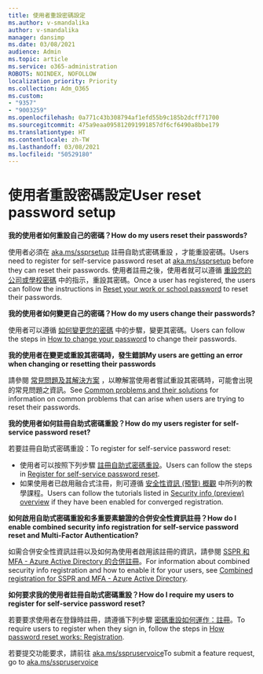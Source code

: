 ```yaml
---
title: 使用者重設密碼設定
ms.author: v-smandalika
author: v-smandalika
manager: dansimp
ms.date: 03/08/2021
audience: Admin
ms.topic: article
ms.service: o365-administration
ROBOTS: NOINDEX, NOFOLLOW
localization_priority: Priority
ms.collection: Adm_O365
ms.custom:
- "9357"
- "9003259"
ms.openlocfilehash: 0a771c43b308794af1efd55b9c185b2dcff71700
ms.sourcegitcommit: 475a9eaa095812091991857df6cf6490a8bbe179
ms.translationtype: HT
ms.contentlocale: zh-TW
ms.lasthandoff: 03/08/2021
ms.locfileid: "50529180"
---
```

# <a name="user-reset-password-setup"></a><span data-ttu-id="97b6c-102">使用者重設密碼設定</span><span class="sxs-lookup"><span data-stu-id="97b6c-102">User reset password setup</span></span>

<span data-ttu-id="97b6c-103">**我的使用者如何重設自己的密碼？**</span><span class="sxs-lookup"><span data-stu-id="97b6c-103">**How do my users reset their passwords?**</span></span>

<span data-ttu-id="97b6c-104">使用者必須在 [aka.ms/ssprsetup](https://mysignins.microsoft.com/security-info) 註冊自助式密碼重設 ，才能重設密碼。</span><span class="sxs-lookup"><span data-stu-id="97b6c-104">Users need to register for self-service password reset at [aka.ms/ssprsetup](https://mysignins.microsoft.com/security-info) before they can reset their passwords.</span></span> <span data-ttu-id="97b6c-105">使用者註冊之後，使用者就可以遵循 [重設您的公司或學校密碼](https://docs.microsoft.com/azure/active-directory/user-help/active-directory-passwords-update-your-own-password) 中的指示，重設其密碼。</span><span class="sxs-lookup"><span data-stu-id="97b6c-105">Once a user has registered, the users can follow the instructions in [Reset your work or school password](https://docs.microsoft.com/azure/active-directory/user-help/active-directory-passwords-update-your-own-password) to reset their passwords.</span></span>

<span data-ttu-id="97b6c-106">**我的使用者如何變更自己的密碼？**</span><span class="sxs-lookup"><span data-stu-id="97b6c-106">**How do my users change their passwords?**</span></span>

<span data-ttu-id="97b6c-107">使用者可以遵循 [如何變更您的密碼](https://docs.microsoft.com/azure/active-directory/user-help/active-directory-passwords-update-your-own-password) 中的步驟，變更其密碼。</span><span class="sxs-lookup"><span data-stu-id="97b6c-107">Users can follow the steps in [How to change your password](https://docs.microsoft.com/azure/active-directory/user-help/active-directory-passwords-update-your-own-password) to change their passwords.</span></span>

<span data-ttu-id="97b6c-108">**我的使用者在變更或重設其密碼時，發生錯誤**</span><span class="sxs-lookup"><span data-stu-id="97b6c-108">**My users are getting an error when changing or resetting their passwords**</span></span>

<span data-ttu-id="97b6c-109">請參閱 [常見問題及其解決方案](https://docs.microsoft.com/azure/active-directory/user-help/active-directory-passwords-update-your-own-password) ，以瞭解當使用者嘗試重設其密碼時，可能會出現的常見問題之資訊。</span><span class="sxs-lookup"><span data-stu-id="97b6c-109">See [Common problems and their solutions](https://docs.microsoft.com/azure/active-directory/user-help/active-directory-passwords-update-your-own-password) for information on common problems that can arise when users are trying to reset their passwords.</span></span>

<span data-ttu-id="97b6c-110">**我的使用者如何註冊自助式密碼重設？**</span><span class="sxs-lookup"><span data-stu-id="97b6c-110">**How do my users register for self-service password reset?**</span></span>

<span data-ttu-id="97b6c-111">若要註冊自助式密碼重設：</span><span class="sxs-lookup"><span data-stu-id="97b6c-111">To register for self-service password reset:</span></span>

- <span data-ttu-id="97b6c-112">使用者可以按照下列步驟 [註冊自助式密碼重設](https://docs.microsoft.com/azure/active-directory/user-help/active-directory-passwords-reset-register)。</span><span class="sxs-lookup"><span data-stu-id="97b6c-112">Users can follow the steps in [Register for self-service password reset](https://docs.microsoft.com/azure/active-directory/user-help/active-directory-passwords-reset-register).</span></span>
- <span data-ttu-id="97b6c-113">如果使用者已啟用融合式注冊，則可遵循 [安全性資訊 (預覽) 概觀](https://docs.microsoft.com/azure/active-directory/user-help/security-info-setup-signin) 中所列的教學課程。</span><span class="sxs-lookup"><span data-stu-id="97b6c-113">Users can follow the tutorials listed in [Security info (preview) overview](https://docs.microsoft.com/azure/active-directory/user-help/security-info-setup-signin) if they have been enabled for converged registration.</span></span>

<span data-ttu-id="97b6c-114">**如何啟用自助式密碼重設和多重要素驗證的合併安全性資訊註冊？**</span><span class="sxs-lookup"><span data-stu-id="97b6c-114">**How do I enable combined security info registration for self-service password reset and Multi-Factor Authentication?**</span></span>

<span data-ttu-id="97b6c-115">如需合併安全性資訊註冊以及如何為使用者啟用該註冊的資訊，請參閱 [SSPR 和 MFA - Azure Active Directory 的合併註冊](https://docs.microsoft.com/azure/active-directory/authentication/concept-registration-mfa-sspr-combined)。</span><span class="sxs-lookup"><span data-stu-id="97b6c-115">For information about combined security info registration and how to enable it for your users, see [Combined registration for SSPR and MFA - Azure Active Directory](https://docs.microsoft.com/azure/active-directory/authentication/concept-registration-mfa-sspr-combined).</span></span>

<span data-ttu-id="97b6c-116">**如何要求我的使用者註冊自助式密碼重設？**</span><span class="sxs-lookup"><span data-stu-id="97b6c-116">**How do I require my users to register for self-service password reset?**</span></span>

<span data-ttu-id="97b6c-117">若要要求使用者在登錄時註冊，請遵循下列步驟 [密碼重設如何運作：註冊](https://docs.microsoft.com/azure/active-directory/authentication/concept-sspr-howitworks)。</span><span class="sxs-lookup"><span data-stu-id="97b6c-117">To require users to register when they sign in, follow the steps in [How password reset works: Registration](https://docs.microsoft.com/azure/active-directory/authentication/concept-sspr-howitworks).</span></span>

<span data-ttu-id="97b6c-118">若要提交功能要求，請前往 [aka.ms/sspruservoice](https://feedback.azure.com/forums/169401-azure-active-directory/category/166251-self-service-password-reset)</span><span class="sxs-lookup"><span data-stu-id="97b6c-118">To submit a feature request, go to [aka.ms/sspruservoice](https://feedback.azure.com/forums/169401-azure-active-directory/category/166251-self-service-password-reset)</span></span>



 












